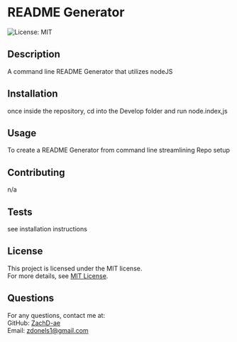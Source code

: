 # README Generator

![License: MIT](https://img.shields.io/badge/License-MIT-yellow.svg)

## Description
A command line README Generator that utilizes nodeJS

## Installation
once inside the repository, cd into the Develop folder and run node.index,js

## Usage
To create a README Generator from command line streamlining Repo setup

## Contributing
n/a

## Tests
see installation instructions

## License  
This project is licensed under the MIT license.  
For more details, see [MIT License](https://opensource.org/licenses/MIT).

## Questions
For any questions, contact me at:  
GitHub: [ZachD-ae](https://github.com/ZachD-ae)  
Email: zdonels1@gmail.com
